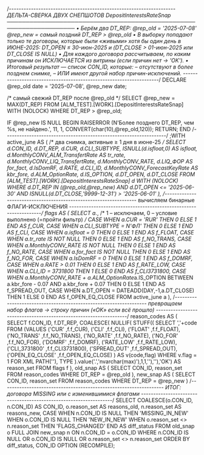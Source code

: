 /*--------------------------------------------------------------------
  ДЕЛЬТА-СВЕРКА ДВУХ СНЕПШОТОВ DepositInterestsRateSnap
  ────────────────────────────────────────────────────────────────────
  • Берём два DT_REP:
        @rep_old = '2025-07-08'
        @rep_new = самый поздний DT_REP  >  @rep_old
  • В выборку попадают только те договоры, которые были «живыми»
        хотя бы один день в ИЮНЕ-2025:
           DT_OPEN ≤ 30-июн-2025  и  (DT_CLOSE > 01-июн-2025  или DT_CLOSE IS NULL)
  • Для каждого договора рассчитываем, по каким причинам он
        ИСКЛЮЧАЕТСЯ из витрины (если причин нет → 'OK').
  • Итоговый результат — список CON_ID, которые:
        – отсутствуют в более позднем снимке,
        – ИЛИ имеют другой набор причин-исключений.
--------------------------------------------------------------------*/
DECLARE @rep_old date = '2025-07-08',
        @rep_new date;

/* самый свежий DT_REP после @rep_old */
SELECT @rep_new = MAX(DT_REP)
FROM   [ALM_TEST].[WORK].[DepositInterestsRateSnap] WITH (NOLOCK)
WHERE  DT_REP > @rep_old;

IF @rep_new IS NULL
BEGIN
    RAISERROR (N'Более позднего DT_REP, чем %s, не найдено.', 11, 1, CONVERT(char(10),@rep_old,120));
    RETURN;
END
/*------------------------------------------------------------------*/
;WITH active_june AS (   /* два снимка, активные ≥ 1 дня в июне-25 */
    SELECT  d.CON_ID,
            d.DT_REP,
            d.CUR,
            d.CLI_SUBTYPE,
            ISNULL(d.isfloat,0)                    AS isfloat,
            d.MonthlyCONV_ALM_TransfertRate        AS tr_rate,
            d.MonthlyCONV_LIQ_TransfertRate,
            d.MonthlyCONV_RATE,
            d.LIQ_ФОР                              AS for_fact,
            d.IsDomRF,
            d.RATE,
            d.CLI_ID,
            d.MonthlyCONV_ForecastKeyRate          AS kbr_fore,
            d.ALM_OptionRate,
            d.IS_OPTION,
            d.DT_OPEN,
            d.DT_CLOSE
    FROM   [ALM_TEST].[WORK].[DepositInterestsRateSnap] d WITH (NOLOCK)
    WHERE  d.DT_REP IN (@rep_old,@rep_new)
      AND  d.DT_OPEN                       <= '2025-06-30'
      AND  ISNULL(d.DT_CLOSE,'9999-12-31')  >  '2025-06-01'
),
/*------------------------------------------------------------------
  вычисляем бинарные ФЛАГИ-ИСКЛЮЧЕНИЯ
------------------------------------------------------------------*/
flags AS (
    SELECT  a.*,
        /* 1 – исключаем, 0 – условие выполнено (=пройти фильтр) */
        CASE WHEN a.CUR = 'RUR'                              THEN 0 ELSE 1 END  AS f_CUR,
        CASE WHEN a.CLI_SUBTYPE = N'ФЛ'                      THEN 0 ELSE 1 END  AS f_CLI,
        CASE WHEN a.isfloat = 0                              THEN 0 ELSE 1 END  AS f_FLOAT,
        CASE WHEN a.tr_rate IS NOT NULL                      THEN 0 ELSE 1 END  AS f_NO_TRANS,
        CASE WHEN a.MonthlyCONV_RATE IS NOT NULL             THEN 0 ELSE 1 END  AS f_NO_RATE,
        CASE WHEN a.for_fact IS NOT NULL                     THEN 0 ELSE 1 END  AS f_NO_FOR,
        CASE WHEN a.IsDomRF = 0                              THEN 0 ELSE 1 END  AS f_DOMRF,
        CASE WHEN a.RATE > 0.01                              THEN 0 ELSE 1 END  AS f_RATE_LOW,
        CASE WHEN a.CLI_ID = 3731800                         THEN 1 ELSE 0 END  AS f_CLI3731800,
        CASE WHEN a.MonthlyCONV_RATE + a.ALM_OptionRate*a.IS_OPTION 
                 BETWEEN a.kbr_fore - 0.07 AND a.kbr_fore + 0.07
                                                           THEN 0 ELSE 1 END  AS f_SPREAD_OUT,
        CASE WHEN a.DT_OPEN = DATEADD(DAY,-1,a.DT_CLOSE)     THEN 1 ELSE 0 END  AS f_OPEN_EQ_CLOSE
    FROM active_june a
),
/*------------------------------------------------------------------
  превращаем набор флагов → строку причин («OK» если всё прошло)
------------------------------------------------------------------*/
reason_codes AS (
    SELECT  f.CON_ID,
            f.DT_REP,
            COALESCE(
              NULLIF(
                STUFF((
                    SELECT ','+code
                    FROM (VALUES
                        ('CUR'           ,f.f_CUR),
                        ('CLI'           ,f.f_CLI),
                        ('FLOAT'         ,f.f_FLOAT),
                        ('NO_TRANS'      ,f.f_NO_TRANS),
                        ('NO_RATE'       ,f.f_NO_RATE),
                        ('NO_FOR'        ,f.f_NO_FOR),
                        ('DOMRF'         ,f.f_DOMRF),
                        ('RATE_LOW'      ,f.f_RATE_LOW),
                        ('CLI_3731800'   ,f.f_CLI3731800),
                        ('SPREAD_OUT'    ,f.f_SPREAD_OUT),
                        ('OPEN_EQ_CLOSE' ,f.f_OPEN_EQ_CLOSE)
                    ) AS v(code,flag)
                    WHERE v.flag = 1
                    FOR XML PATH(''), TYPE
                ).value('.','nvarchar(max)'),1,1,''),''),'OK')   AS reason_set
    FROM flags f
),
old_snap AS ( SELECT CON_ID, reason_set FROM reason_codes WHERE DT_REP = @rep_old ),
new_snap AS ( SELECT CON_ID, reason_set FROM reason_codes WHERE DT_REP = @rep_new )
/*------------------------------------------------------------------
  ИТОГ: договора MISSING или с изменившимися флагами
------------------------------------------------------------------*/
SELECT  COALESCE(o.CON_ID, n.CON_ID)                  AS CON_ID,
        o.reason_set                                  AS reasons_old,
        n.reason_set                                  AS reasons_new,
        CASE 
            WHEN n.CON_ID IS NULL    THEN 'MISSING_IN_NEW'
            WHEN o.CON_ID IS NULL    THEN 'NEW_IN_NEW'
            WHEN o.reason_set <> n.reason_set
                                   THEN 'FLAGS_CHANGED'
        END                                           AS diff_status
FROM    old_snap o
FULL    JOIN new_snap n  ON n.CON_ID = o.CON_ID
WHERE   n.CON_ID IS NULL
     OR o.CON_ID IS NULL
     OR o.reason_set <> n.reason_set
ORDER BY diff_status, CON_ID
OPTION (RECOMPILE);
